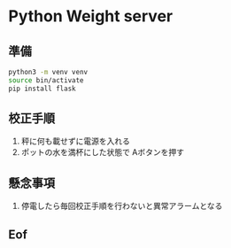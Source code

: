 # Python Weight server

## 準備

```sh
python3 -m venv venv
source bin/activate
pip install flask
```

## 校正手順

1. 秤に何も載せずに電源を入れる
2. ポットの水を満杯にした状態で Aボタンを押す

## 懸念事項

1. 停電したら毎回校正手順を行わないと異常アラームとなる

## Eof
